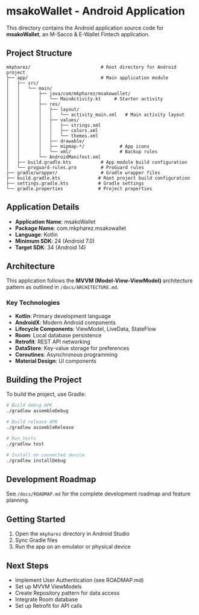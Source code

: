 # msakoWallet - Android Application

This directory contains the Android application source code for **msakoWallet**, an M-Sacco & E-Wallet Fintech application.

## Project Structure

```
mkpharez/                          # Root directory for Android project
├── app/                           # Main application module
│   ├── src/
│   │   └── main/
│   │       ├── java/com/mkpharez/msakowallet/
│   │       │   └── MainActivity.kt     # Starter activity
│   │       ├── res/
│   │       │   ├── layout/
│   │       │   │   └── activity_main.xml   # Main activity layout
│   │       │   ├── values/
│   │       │   │   ├── strings.xml
│   │       │   │   ├── colors.xml
│   │       │   │   └── themes.xml
│   │       │   ├── drawable/
│   │       │   ├── mipmap-*/             # App icons
│   │       │   └── xml/                  # Backup rules
│   │       └── AndroidManifest.xml
│   ├── build.gradle.kts           # App module build configuration
│   └── proguard-rules.pro         # ProGuard rules
├── gradle/wrapper/                # Gradle wrapper files
├── build.gradle.kts              # Root project build configuration
├── settings.gradle.kts           # Gradle settings
└── gradle.properties             # Project properties
```

## Application Details

- **Application Name**: msakoWallet
- **Package Name**: com.mkpharez.msakowallet
- **Language**: Kotlin
- **Minimum SDK**: 24 (Android 7.0)
- **Target SDK**: 34 (Android 14)

## Architecture

This application follows the **MVVM (Model-View-ViewModel)** architecture pattern as outlined in `/docs/ARCHITECTURE.md`.

### Key Technologies

- **Kotlin**: Primary development language
- **AndroidX**: Modern Android components
- **Lifecycle Components**: ViewModel, LiveData, StateFlow
- **Room**: Local database persistence
- **Retrofit**: REST API networking
- **DataStore**: Key-value storage for preferences
- **Coroutines**: Asynchronous programming
- **Material Design**: UI components

## Building the Project

To build the project, use Gradle:

```bash
# Build debug APK
./gradlew assembleDebug

# Build release APK
./gradlew assembleRelease

# Run tests
./gradlew test

# Install on connected device
./gradlew installDebug
```

## Development Roadmap

See `/docs/ROADMAP.md` for the complete development roadmap and feature planning.

## Getting Started

1. Open the `mkpharez` directory in Android Studio
2. Sync Gradle files
3. Run the app on an emulator or physical device

## Next Steps

- Implement User Authentication (see ROADMAP.md)
- Set up MVVM ViewModels
- Create Repository pattern for data access
- Integrate Room database
- Set up Retrofit for API calls
